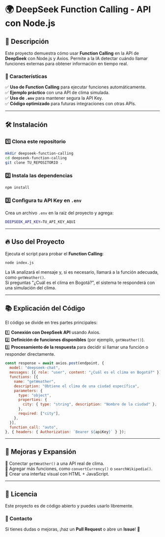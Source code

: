# 🌍 DeepSeek Function Calling - API con Node.js

## 📌 Descripción
Este proyecto demuestra cómo usar **Function Calling** en la API de **DeepSeek** con Node.js y Axios. Permite a la IA detectar cuándo llamar funciones externas para obtener información en tiempo real. 

### 🚀 Características
✅ **Uso de Function Calling** para ejecutar funciones automáticamente.  
✅ **Ejemplo práctico** con una API de clima simulada.  
✅ **Uso de `.env`** para mantener segura la API Key.  
✅ **Código optimizado** para futuras integraciones con otras APIs.  

---

## 🛠️ Instalación
### 1️⃣ Clona este repositorio
```sh
mkdir deepseek-function-calling
cd deepseek-function-calling
git clone TU_REPOSITORIO .
```

### 2️⃣ Instala las dependencias
```sh
npm install
```

### 3️⃣ Configura tu API Key en `.env`
Crea un archivo `.env` en la raíz del proyecto y agrega:
```sh
DEEPSEEK_API_KEY=TU_API_KEY_AQUI
```

---

## 🔥 Uso del Proyecto
Ejecuta el script para probar el **Function Calling**:
```sh
node index.js
```

La IA analizará el mensaje y, si es necesario, llamará a la función adecuada, como `getWeather()`.  
Si preguntas "¿Cuál es el clima en Bogotá?", el sistema te responderá con una simulación del clima.  

---

## 📚 Explicación del Código
El código se divide en tres partes principales:

1️⃣ **Conexión con DeepSeek API** usando Axios.  
2️⃣ **Definición de funciones disponibles** (por ejemplo, `getWeather()`).  
3️⃣ **Procesamiento de la respuesta** para decidir si llamar una función o responder directamente.  

```js
const response = await axios.post(endpoint, {
  model: "deepseek-chat",
  messages: [{ role: "user", content: "¿Cuál es el clima en Bogotá?" }],
  functions: [{
    name: "getWeather",
    description: "Obtiene el clima de una ciudad específica",
    parameters: {
      type: "object",
      properties: {
        city: { type: "string", description: "Nombre de la ciudad" },
      },
      required: ["city"],
    },
  }],
  function_call: "auto",
}, { headers: { Authorization: `Bearer ${apiKey}` } });
```

---

## 🌟 Mejoras y Expansión
🔹 Conectar `getWeather()` a una API real de clima.  
🔹 Agregar más funciones, como `convertCurrency()` o `searchWikipedia()`.  
🔹 Crear una interfaz visual con HTML + JavaScript.  

---

## 📜 Licencia
Este proyecto es de código abierto y puedes usarlo libremente.

### 📩 Contacto
Si tienes dudas o mejoras, ¡haz un **Pull Request** o abre un **Issue**! 🚀
